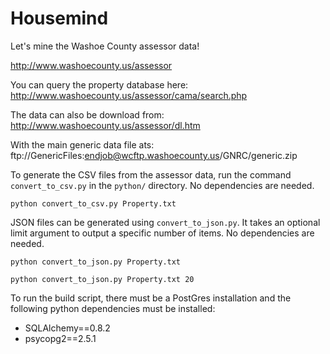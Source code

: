 Housemind
=========

Let's mine the Washoe County assessor data!

http://www.washoecounty.us/assessor

You can query the property database here: http://www.washoecounty.us/assessor/cama/search.php

The data can also be download from: http://www.washoecounty.us/assessor/dl.htm

With the main generic data file ats: ftp://GenericFiles:endjob@wcftp.washoecounty.us/GNRC/generic.zip


To generate the CSV files from the assessor data, run the command `convert_to_csv.py` in the `python/` directory. No dependencies are needed.

    python convert_to_csv.py Property.txt

JSON files can be generated using `convert_to_json.py`. It takes an optional limit argument to output a specific number of items. No dependencies are needed.

    python convert_to_json.py Property.txt

    python convert_to_json.py Property.txt 20


To run the build script, there must be a PostGres installation and the following python dependencies must be installed:

* SQLAlchemy==0.8.2
* psycopg2==2.5.1


